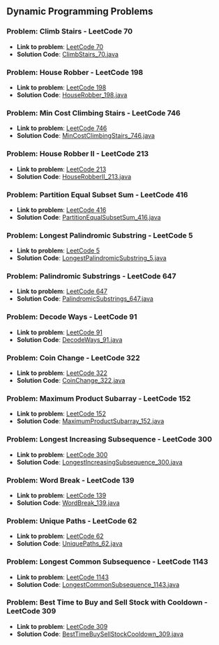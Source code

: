 ## Dynamic Programming Problems

### Problem: Climb Stairs - LeetCode 70

- **Link to problem**: [LeetCode 70](https://leetcode.com/problems/climbing-stairs/)
- **Solution Code**: [ClimbStairs_70.java](ClimbStairs_70.java)

### Problem: House Robber - LeetCode 198

- **Link to problem**: [LeetCode 198](https://leetcode.com/problems/house-robber/)
- **Solution Code**: [HouseRobber_198.java](HouseRobber_198.java)

### Problem: Min Cost Climbing Stairs - LeetCode 746

- **Link to problem**: [LeetCode 746](https://leetcode.com/problems/min-cost-climbing-stairs/)
- **Solution Code**: [MinCostClimbingStairs_746.java](MinCostClimbingStairs_746.java)

### Problem: House Robber II - LeetCode 213

- **Link to problem**: [LeetCode 213](https://leetcode.com/problems/house-robber-ii/)
- **Solution Code**: [HouseRobberII_213.java](HouseRobberII_213.java)

### Problem: Partition Equal Subset Sum - LeetCode 416

- **Link to problem**: [LeetCode 416](https://leetcode.com/problems/partition-equal-subset-sum/)
- **Solution Code**: [PartitionEqualSubsetSum_416.java](PartitionEqualSubsetSum_416.java)

### Problem: Longest Palindromic Substring - LeetCode 5

- **Link to problem**: [LeetCode 5](https://leetcode.com/problems/longest-palindromic-substring/)
- **Solution Code**: [LongestPalindromicSubstring_5.java](LongestPalindromicSubstring_5.java)

### Problem: Palindromic Substrings - LeetCode 647

- **Link to problem**: [LeetCode 647](https://leetcode.com/problems/palindromic-substrings/)
- **Solution Code**: [PalindromicSubstrings_647.java](PalindromicSubstrings_647.java)

### Problem: Decode Ways - LeetCode 91

- **Link to problem**: [LeetCode 91](https://leetcode.com/problems/decode-ways/)
- **Solution Code**: [DecodeWays_91.java](DecodeWays_91.java)

### Problem: Coin Change - LeetCode 322

- **Link to problem**: [LeetCode 322](https://leetcode.com/problems/coin-change/)
- **Solution Code**: [CoinChange_322.java](CoinChange_322.java)

### Problem: Maximum Product Subarray - LeetCode 152

- **Link to problem**: [LeetCode 152](https://leetcode.com/problems/maximum-product-subarray/)
- **Solution Code**: [MaximumProductSubarray_152.java](MaximumProductSubarray_152.java)

### Problem: Longest Increasing Subsequence - LeetCode 300

- **Link to problem**: [LeetCode 300](https://leetcode.com/problems/longest-increasing-subsequence/)
- **Solution Code**: [LongestIncreasingSubsequence_300.java](LongestIncreasingSubsequence_300.java)

### Problem: Word Break - LeetCode 139

- **Link to problem**: [LeetCode 139](https://leetcode.com/problems/word-break/)
- **Solution Code**: [WordBreak_139.java](WordBreak_139.java)

### Problem: Unique Paths - LeetCode 62

- **Link to problem**: [LeetCode 62](https://leetcode.com/problems/unique-paths/)
- **Solution Code**: [UniquePaths_62.java](UniquePaths_62.java)

### Problem: Longest Common Subsequence - LeetCode 1143

- **Link to problem**: [LeetCode 1143](https://leetcode.com/problems/longest-common-subsequence/)
- **Solution Code**: [LongestCommonSubsequence_1143.java](LongestCommonSubsequence_1143.java)

### Problem: Best Time to Buy and Sell Stock with Cooldown - LeetCode 309

- **Link to problem**: [LeetCode 309](https://leetcode.com/problems/best-time-to-buy-and-sell-stock-with-cooldown/)
- **Solution Code**: [BestTimeBuySellStockCooldown_309.java](BestTimeBuySellStockCooldown_309.java)
